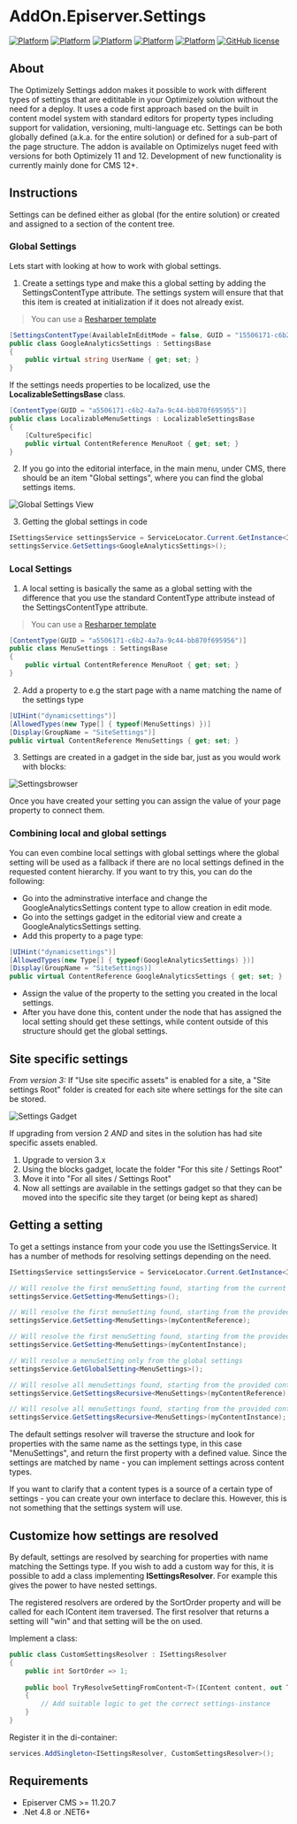 # AddOn.Episerver.Settings

[![Platform](https://img.shields.io/badge/platform-.NET%204.8-blue.svg?style=flat)](https://msdn.microsoft.com/en-us/library/w0x726c2%28v=vs.110%29.aspx)
[![Platform](https://img.shields.io/badge/platform-.NET%206-blue.svg?style=flat)](https://docs.microsoft.com/en-us/dotnet/)
[![Platform](https://img.shields.io/badge/platform-.NET%207-blue.svg?style=flat)](https://docs.microsoft.com/en-us/dotnet/)
[![Platform](https://img.shields.io/badge/Optimizely-%2011.20.7-orange.svg?style=flat)](http://world.episerver.com/cms/)
[![Platform](https://img.shields.io/badge/Optimizely-%2012.5.0-orange.svg?style=flat)](http://world.episerver.com/cms/)
[![GitHub license](https://img.shields.io/badge/license-MIT%20license-blue.svg?style=flat)](LICENSE)


## About
The Optimizely Settings addon makes it possible to work with different types of settings that are edititable in your Optimizely solution without the need for a deploy. It uses a code first approach based on the built in content model system with standard editors for property types including support for validation, versioning, multi-language etc. Settings can be both globally defined (a.k.a. for the entire solution) or defined for a sub-part of the page structure. The addon is available on Optimizelys nuget feed with versions for both Optimizely 11 and 12. Development of new functionality is currently mainly done for CMS 12+.

## Instructions

Settings can be defined either as global (for the entire solution) or created and assigned to a section of the content tree.

### Global Settings
Lets start with looking at how to work with global settings.

1. Create a settings type and make this a global setting by adding the SettingsContentType attribute.
The settings system will ensure that that this item is created at initialization if it does not already exist.
> You can use a [Resharper template](templates/SettingsTemplates.DotSettings)
```csharp
[SettingsContentType(AvailableInEditMode = false, GUID = "15506171-c6b2-4a7a-9c44-bb870f695911", SettingsInstanceGuid = "d8701e64-8206-4e24-bd3f-cb02b875d6c6", SettingsName = "Google Analytics")]
public class GoogleAnalyticsSettings : SettingsBase
{
    public virtual string UserName { get; set; }
}
```

If the settings needs properties to be localized, use the **LocalizableSettingsBase** class.
```csharp
[ContentType(GUID = "a5506171-c6b2-4a7a-9c44-bb870f695955")]
public class LocalizableMenuSettings : LocalizableSettingsBase
{
    [CultureSpecific]
    public virtual ContentReference MenuRoot { get; set; }
}
```

2. If you go into the editorial interface, in the main menu, under CMS, there should be an item "Global settings", where you can find the global settings items.
   
![Global Settings View](https://user-images.githubusercontent.com/3509092/169228289-a484d8c4-8223-4aea-ab7e-16bd2b8f8bf8.jpg)

3. Getting the global settings in code
```csharp
ISettingsService settingsService = ServiceLocator.Current.GetInstance<ISettingsService>();
settingsService.GetSettings<GoogleAnalyticsSettings>();
```

### Local Settings

1. A local setting is basically the same as a global setting with the difference that you use the standard ContentType attribute instead of the SettingsContentType attribute.
> You can use a [Resharper template](templates/SettingsTemplates.DotSettings)
```csharp
[ContentType(GUID = "a5506171-c6b2-4a7a-9c44-bb870f695956")]
public class MenuSettings : SettingsBase
{
    public virtual ContentReference MenuRoot { get; set; }
}
```

2. Add a property to e.g the start page with a name matching the name of the settings type
```csharp
[UIHint("dynamicsettings")]
[AllowedTypes(new Type[] { typeof(MenuSettings) })]
[Display(GroupName = "SiteSettings")]
public virtual ContentReference MenuSettings { get; set; }
```

3. Settings are created in a gadget in the side bar, just as you would work with blocks:

![Settingsbrowser](https://user-images.githubusercontent.com/3509092/169228176-181e8178-7a4a-4d6b-9a91-a47fdce51dcc.jpg)

Once you have created your setting you can assign the value of your page property to connect them.

### Combining local and global settings

You can even combine local settings with global settings where the global setting will be used as a fallback if there are no local settings defined in the requested content hierarchy. If you want to try this, you can do the following:
* Go into the adminstrative interface and change the GoogleAnalyticsSettings content type to allow creation in edit mode.
* Go into the settings gadget in the editorial view and create a GoogleAnalyticsSettings setting.
* Add this property to a page type:
```csharp
[UIHint("dynamicsettings")]
[AllowedTypes(new Type[] { typeof(GoogleAnalyticsSettings) })]
[Display(GroupName = "SiteSettings)]
public virtual ContentReference GoogleAnalyticsSettings { get; set; }
```
* Assign the value of the property to the setting you created in the local settings.
* After you have done this, content under the node that has assigned the local setting should get these settings, while content outside of this structure should get the global settings.

## Site specific settings
*From version 3:* If "Use site specific assets" is enabled for a site, a "Site settings Root" folder is created for each site where settings for the site can be stored.

![Settings Gadget](./settings_gadget.jpg)

If upgrading from version 2 *AND* and sites in the solution has had site specific assets enabled.

1. Upgrade to version 3.x
2. Using the blocks gadget, locate the folder "For this site / Settings Root"
3. Move it into "For all sites / Settings Root"
4. Now all settings are available in the settings gadget so that they can be moved into the specific site they target (or being kept as shared)

## Getting a setting
To get a settings instance from your code you use the ISettingsService. It has a number of methods for resolving settings depending on the need.

```csharp
ISettingsService settingsService = ServiceLocator.Current.GetInstance<ISettingsService>();

// Will resolve the first menuSetting found, starting from the current content context
settingsService.GetSetting<MenuSettings>();

// Will resolve the first menuSetting found, starting from the provided content reference
settingsService.GetSetting<MenuSettings>(myContentReference);

// Will resolve the first menuSetting found, starting from the provided content
settingsService.GetSetting<MenuSettings>(myContentInstance);

// Will resolve a menuSetting only from the global settings
settingsService.GetGlobalSetting<MenuSettings>();

// Will resolve all menuSettings found, starting from the provided content reference
settingsService.GetSettingsRecursive<MenuSettings>(myContentReference);

// Will resolve all menuSettings found, starting from the provided content
settingsService.GetSettingsRecursive<MenuSettings>(myContentInstance);
```

The default settings resolver will traverse the structure and look for properties with the same name as the settings type, in this case "MenuSettings", and return the first property with a defined value. Since the settings are matched by name - you can implement settings across content types.

If you want to clarify that a content types is a source of a certain type of settings - you can create your own interface to declare this. However, this is not something that the settings system will use.

## Customize how settings are resolved
By default, settings are resolved by searching for properties with name matching the Settings type. If you wish to add a custom way for this, it is possible to add a class implementing __ISettingsResolver__. For example this gives the power to have nested settings.

The registered resolvers are ordered by the SortOrder property and will be called for each IContent item traversed. The first resolver that returns a setting will "win" and that setting will be the on used.

Implement a class:
```csharp
public class CustomSettingsResolver : ISettingsResolver
{
    public int SortOrder => 1;
    
    public bool TryResolveSettingFromContent<T>(IContent content, out T setting) where T : SettingsBase
    {
        // Add suitable logic to get the correct settings-instance 
    }
}
```

Register it in the di-container:
```csharp
services.AddSingleton<ISettingsResolver, CustomSettingsResolver>();
```

## Requirements

* Episerver CMS >= 11.20.7
* .Net 4.8 or .NET6+
